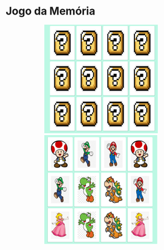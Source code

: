 # Jogo da Memória
<p align="center">
    <img src=".github/jogo-da-memoria.png" width=300 heigth=300>
</p>